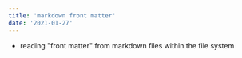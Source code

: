 ```yaml
---
title: 'markdown front matter'
date: '2021-01-27'
---
```


- reading "front matter" from markdown files within the file system
